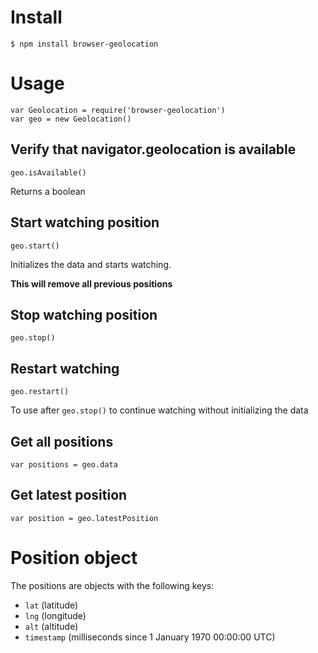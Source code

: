 # Install

```
$ npm install browser-geolocation
```

# Usage 

```
var Geolocation = require('browser-geolocation')
var geo = new Geolocation()
```

## Verify that navigator.geolocation is available

```
geo.isAvailable()
```

Returns a boolean

## Start watching position

```
geo.start()
```

Initializes the data and starts watching. 

**This will remove all previous positions**

## Stop watching position

```
geo.stop()
```

## Restart watching

```
geo.restart()
```

To use after ```geo.stop()``` to continue watching without initializing the data

## Get all positions

```
var positions = geo.data
```

## Get latest position

```
var position = geo.latestPosition
```

# Position object

The positions are objects with the following keys:

* ```lat``` (latitude)
* ```lng``` (longitude)
* ```alt``` (altitude)
* ```timestamp``` (milliseconds since 1 January 1970 00:00:00 UTC)










